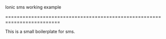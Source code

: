 Ionic sms working example

=========================================================================

This is a small boilerplate for sms.